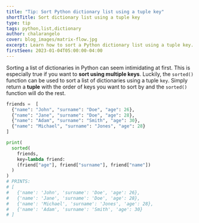 ```yaml
---
title: "Tip: Sort Python dictionary list using a tuple key"
shortTitle: Sort dictionary list using a tuple key
type: tip
tags: python,list,dictionary
author: chalarangelo
cover: blog_images/matrix-flow.jpg
excerpt: Learn how to sort a Python dictionary list using a tuple key.
firstSeen: 2023-01-04T05:00:00-04:00
---
```


Sorting a list of dictionaries in Python can seem intimidating at first. This is especially true if you want to **sort using multiple keys**. Luckily, the `sorted()` function can be used to sort a list of dictionaries using a tuple `key`. Simply return a **tuple** with the order of keys you want to sort by and the `sorted()` function will do the rest.

```py
friends =  [
  {"name": "John", "surname": "Doe", "age": 26},
  {"name": "Jane", "surname": "Doe", "age": 28},
  {"name": "Adam", "surname": "Smith", "age": 30},
  {"name": "Michael", "surname": "Jones", "age": 28}
]

print(
  sorted(
    friends,
    key=lambda friend:
    (friend["age"], friend["surname"], friend["name"])
  )
)
# PRINTS:
# [
#   {'name': 'John', 'surname': 'Doe', 'age': 26},
#   {'name': 'Jane', 'surname': 'Doe', 'age': 28},
#   {'name': 'Michael', 'surname': 'Jones', 'age': 28},
#   {'name': 'Adam', 'surname': 'Smith', 'age': 30}
# ]
```
